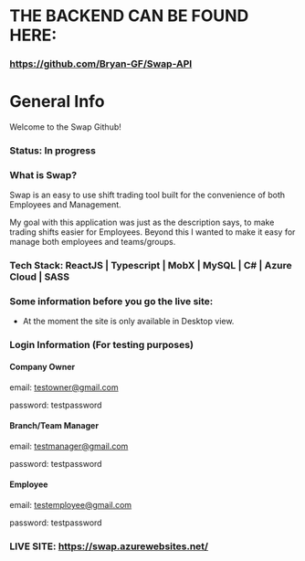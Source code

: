 # THE BACKEND CAN BE FOUND HERE:
### https://github.com/Bryan-GF/Swap-API

# General Info

Welcome to the Swap Github!
### Status: In progress

### What is Swap?
Swap is an easy to use shift trading tool built for the convenience of both Employees and Management.

My goal with this application was just as the description says, to make trading shifts easier for Employees. Beyond this I wanted to make it easy for manage both employees and teams/groups. 

### Tech Stack: ReactJS | Typescript | MobX | MySQL | C# | Azure Cloud | SASS

### Some information before you go the live site:
- At the moment the site is only available in Desktop view.

### Login Information (For testing purposes)

#### Company Owner
email: testowner@gmail.com

password: testpassword

#### Branch/Team Manager
email: testmanager@gmail.com

password: testpassword

#### Employee
email: testemployee@gmail.com

password: testpassword

### LIVE SITE: https://swap.azurewebsites.net/


